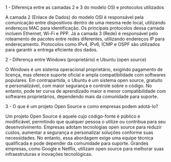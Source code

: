 1 - Diferença entre as camadas 2 e 3 do modelo OSI e protocolos utilizados  

A camada 2 (Enlace de Dados) do modelo OSI é responsável pela comunicação entre dispositivos dentro de uma mesma rede local, 
utilizando endereços MAC para identificação. Os principais protocolos dessa camada incluem Ethernet, Wi-Fi e PPP. 
Já a camada 3 (Rede) é responsável pelo roteamento de pacotes entre redes diferentes, utilizando endereços IP para endereçamento. 
Protocolos como IPv4, IPv6, ICMP e OSPF são utilizados para garantir a entrega eficiente dos dados.  

2 - Diferença entre Windows (proprietário) e Ubuntu (open source) 

O Windows é um sistema operacional proprietário, exigindo pagamento de licença, mas oferece suporte oficial 
e ampla compatibilidade com softwares populares. Em contrapartida, o Ubuntu é um sistema open source, gratuito e personalizável, 
com maior segurança e controle sobre o código. No entanto, pode ter curva de aprendizado maior e menor compatibilidade com softwares proprietários, 
dependendo mais da comunidade para suporte.  

3 - O que é um projeto Open Source e como empresas podem adotá-lo?  

Um projeto Open Source é aquele cujo código-fonte é público e modificável, permitindo que qualquer pessoa o utilize ou 
contribua para seu desenvolvimento. Empresas adotam tecnologias open source para reduzir custos, aumentar a segurança e personalizar 
soluções conforme suas necessidades. No entanto, essa abordagem exige uma equipe técnica qualificada e pode depender da comunidade para suporte.
Grandes empresas, como Google e Netflix, utilizam open source para melhorar suas infraestruturas e inovações tecnológicas.
